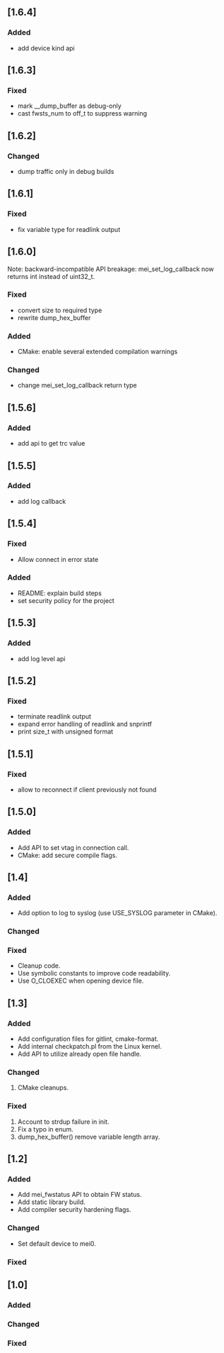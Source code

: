 ## [1.6.4]

### Added
 - add device kind api

## [1.6.3]

### Fixed
 -  mark __dump_buffer as debug-only
 -  cast fwsts_num to off_t to suppress warning

## [1.6.2]

### Changed
 - dump traffic only in debug builds

## [1.6.1]

### Fixed
 - fix variable type for readlink output

## [1.6.0]

Note: backward-incompatible API breakage:
      mei_set_log_callback now returns int instead of uint32_t.

### Fixed
 - convert size to required type
 - rewrite dump_hex_buffer

### Added
 - CMake: enable several extended compilation warnings

### Changed
 - change mei_set_log_callback return type

## [1.5.6]

### Added
 - add api to get trc value

## [1.5.5]

### Added
 - add log callback

## [1.5.4]

### Fixed
 - Allow connect in error state

### Added
 - README: explain build steps
 - set security policy for the project

## [1.5.3]

### Added
 - add log level api

## [1.5.2]

### Fixed
 - terminate readlink output
 - expand error handling of readlink and snprintf
 - print size_t with unsigned format

## [1.5.1]

### Fixed
 - allow to reconnect if client previously not found

## [1.5.0]

### Added
 - Add API to set vtag in connection call.
 - CMake: add secure compile flags.

## [1.4]

### Added
 - Add option to log to syslog (use USE_SYSLOG parameter in CMake).

### Changed

### Fixed
 - Cleanup code.
 - Use symbolic constants to improve code readability.
 - Use O_CLOEXEC when opening device file.

## [1.3]

### Added

 - Add configuration files for gitlint, cmake-format.
 - Add internal checkpatch.pl from the Linux kernel.
 - Add API to utilize already open file handle.

### Changed

1. CMake cleanups.

### Fixed

1. Account to strdup failure in init.
2. Fix a typo in enum.
3. dump_hex_buffer() remove variable length array.

## [1.2]

### Added

 - Add mei_fwstatus API to obtain FW status.
 - Add static library build.
 - Add compiler security hardening flags.

### Changed
 - Set default device to mei0.

### Fixed

## [1.0]

### Added

### Changed

### Fixed
